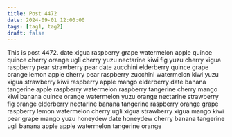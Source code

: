 ```yaml
---
title: Post 4472
date: 2024-09-01 12:00:00
tags: [tag1, tag2]
draft: false
---
```

This is post 4472.
date
xigua
raspberry
grape
watermelon
apple
quince
quince
cherry
orange
ugli
cherry
yuzu
nectarine
kiwi
fig
yuzu
cherry
xigua
raspberry
pear
strawberry
pear
date
zucchini
elderberry
quince
grape
orange
lemon
apple
cherry
pear
raspberry
zucchini
watermelon
kiwi
yuzu
xigua
strawberry
kiwi
raspberry
apple
mango
elderberry
date
banana
tangerine
apple
raspberry
watermelon
raspberry
tangerine
cherry
mango
kiwi
banana
quince
orange
watermelon
yuzu
orange
nectarine
strawberry
fig
orange
elderberry
nectarine
banana
tangerine
raspberry
orange
grape
raspberry
lemon
watermelon
cherry
ugli
xigua
strawberry
xigua
mango
kiwi
pear
grape
mango
yuzu
honeydew
date
honeydew
cherry
banana
tangerine
ugli
banana
apple
apple
watermelon
tangerine
orange
